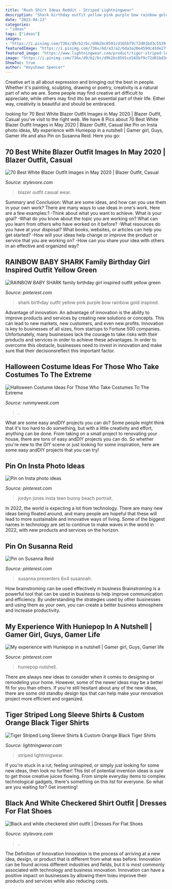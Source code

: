 ```yaml
---
title: "Rush Shirt Ideas Reddit - Striped Lightningwear"
description: "Shark birthday outfit yellow pink purple bow rainbow gold inspired"
date: "2023-04-13"
categories:
- "ideas"
tags: ["ideas"]
images:
- "https://i.pinimg.com/736x/d9/b2/bc/d9b2bc8591cd165bf9c72d01bd3c5539.jpg"
featuredImage: "https://i.pinimg.com/736x/6d/a3/a2/6da3a20e459dc43de27ff3d83984999f.jpg"
featured_image: "https://www.lightningwear.com/product/tiger-striped-long-sleeve-shirts/LightningWear-Tiger-Striped-Long-Sleeve-Shirts-Tiger-Print-Shirts-Lightning-Wear-B076XDS2HT.jpg"
image: "https://i.pinimg.com/736x/d9/b2/bc/d9b2bc8591cd165bf9c72d01bd3c5539.jpg"
ShowToc: true
author: "Keyshawn Spencer"
---
```



Creative art is all about expression and bringing out the best in people. Whether it's painting, sculpting, drawing or poetry, creativity is a natural part of who we are. Some people may find creative art difficult to appreciate, while others may find itto be an essential part of their life. Either way, creativity is beautiful and should be embraced.

	

		
looking for 70 Best White Blazer Outfit Images in May 2020 | Blazer Outfit, Casual you've visit to the right web. We have 8 Pics about 70 Best White Blazer Outfit Images in May 2020 | Blazer Outfit, Casual like Pin on Insta photo ideas, My experience with Huniepop in a nutshell | Gamer girl, Guys, Gamer life and also Pin on Susanna Reid. Here you go:
		
    
## 70 Best White Blazer Outfit Images In May 2020 | Blazer Outfit, Casual

<img loading=lazy src="https://www.stylevore.com/wp-content/uploads/2020/01/b412c0a40e45be42e880b7970cb379db.jpg" onerror="this.onerror=null;this.src='https://tse1.mm.bing.net/th?id=OIP.rYh94-hpOFaZDewWrYRYfwHaLH&amp;pid=15.1';" alt="70 Best White Blazer Outfit Images in May 2020 | Blazer Outfit, Casual">

_Source: stylevore.com_

>blazer outfit casual wear. 

	

Summary and Conclusion: What are some ideas, and how can you use them in your own work?
There are many ways to use ideas in one's work. Here are a few examples:1 
-Think about what you want to achieve. What is your goal? 
-What do you know about the topic you are working on? What can you learn from others who have worked on it before? 
-What resources do you have at your disposal? What books, websites, or articles can help you get started? 
-How will your ideas help change or improve the product or service that you are working on? 
-How can you share your idea with others in an effective and organized way?

    
## RAINBOW BABY SHARK Family Birthday Girl Inspired Outfit Yellow Green

<img loading=lazy src="https://i.pinimg.com/736x/d9/b2/bc/d9b2bc8591cd165bf9c72d01bd3c5539.jpg" onerror="this.onerror=null;this.src='https://tse3.mm.bing.net/th?id=OIP.ftrrxGpZOpXyDY9T9IqNqwHaHa&amp;pid=15.1';" alt="RAINBOW BABY SHARK family birthday girl inspired outfit yellow green">

_Source: pinterest.com_

>shark birthday outfit yellow pink purple bow rainbow gold inspired. 

	

Advantage of innovation:
An advantage of innovation is the ability to improve products and services by creating new solutions or concepts. This can lead to new markets, new customers, and even new profits. Innovation is key to businesses of all sizes, from startups to Fortune 500 companies. Unfortunately, many businesses lack the courage to take risks with their products and services in order to achieve these advantages. In order to overcome this obstacle, businesses need to invest in innovation and make sure that their decisionsreflect this important factor.

    
## Halloween Costume Ideas For Those Who Take Costumes To The Extreme

<img loading=lazy src="https://ruinmyweek.com/wp-content/uploads/2019/09/tk-halloween-costume-ideas-for-people-who-like-taking-their-costumes-to-the-extreme-17.jpg" onerror="this.onerror=null;this.src='https://tse1.mm.bing.net/th?id=OIP.zBHRdt8pUjPynheKY4LCUQHaLn&amp;pid=15.1';" alt="Halloween Costume Ideas For Those Who Take Costumes To The Extreme">

_Source: ruinmyweek.com_

>. 

	

What are some easy andDIY projects you can do?
Some people might think that it's too hard to do something, but with a little creativity and effort, anything can be done. From taking on a small project to renovating your house, there are tons of easy andDIY projects you can do. So whether you're new to the DIY scene or just looking for some inspiration, here are some easy andDIY projects that you can try!

    
## Pin On Insta Photo Ideas

<img loading=lazy src="https://i.pinimg.com/736x/6d/a3/a2/6da3a20e459dc43de27ff3d83984999f.jpg" onerror="this.onerror=null;this.src='https://tse1.mm.bing.net/th?id=OIP.chR71ps9CIkck1rlvufdAgHaNK&amp;pid=15.1';" alt="Pin on Insta photo ideas">

_Source: pinterest.com_

>jordyn jones insta teen bunny beach portrait. 

	

In 2022, the world is expecting a lot from technology. There are many new ideas being floated around, and many people are hopeful that these will lead to more sustainable and innovative ways of living. Some of the biggest names in technology are set to continue to make waves in the world in 2022, with new products and services on the horizon.

    
## Pin On Susanna Reid

<img loading=lazy src="https://i.pinimg.com/736x/5e/b5/b4/5eb5b43798317d8d0b7fb2b9323f96e5.jpg" onerror="this.onerror=null;this.src='https://tse2.mm.bing.net/th?id=OIP.co0sgffEN4qmCYxahdmG9gHaNK&amp;pid=15.1';" alt="Pin on Susanna Reid">

_Source: pinterest.com_

>susanna presenters 6x4 susannah. 

	

How brainstroming can be used effectively in business
Brainstroming is a powerful tool that can be used in business to help improve communication and efficiency. By understanding the strategies used by other businesses and using them as your own, you can create a better business atmosphere and increase productivity.

    
## My Experience With Huniepop In A Nutshell | Gamer Girl, Guys, Gamer Life

<img loading=lazy src="https://i.pinimg.com/736x/1a/b0/a6/1ab0a68277515eb1730a8000ea0386c1.jpg" onerror="this.onerror=null;this.src='https://tse4.mm.bing.net/th?id=OIP.g4VRZotviS9t9gP_ForHKwHaEK&amp;pid=15.1';" alt="My experience with Huniepop in a nutshell | Gamer girl, Guys, Gamer life">

_Source: pinterest.com_

>huniepop nutshell. 

	

There are always new ideas to consider when it comes to designing or remodeling your home. However, some of the newer ideas may be a better fit for you than others. If you're still hesitant about any of the new ideas, there are some old standby design tips that can help make your renovation project more efficient and organized.

    
## Tiger Striped Long Sleeve Shirts &amp; Custom Orange Black Tiger Shirts

<img loading=lazy src="https://www.lightningwear.com/product/tiger-striped-long-sleeve-shirts/LightningWear-Tiger-Striped-Long-Sleeve-Shirts-Tiger-Print-Shirts-Lightning-Wear-B076XDS2HT.jpg" onerror="this.onerror=null;this.src='https://tse1.mm.bing.net/th?id=OIP._kiRFjozSrzLobpknOKxAQHaHa&amp;pid=15.1';" alt="Tiger Striped Long Sleeve Shirts &amp; Custom Orange Black Tiger Shirts">

_Source: lightningwear.com_

>striped lightningwear. 

	

If you're stuck in a rut, feeling uninspired, or simply just looking for some new ideas, then look no further! This list of potential invention ideas is sure to get those creative juices flowing. From simple everyday items to complex technological gadgets, there's something on this list for everyone. So what are you waiting for? Get inventing!

    
## Black And White Checkered Shirt Outfit | Dresses For Flat Shoes

<img loading=lazy src="https://www.stylevore.com/wp-content/uploads/2019/12/ce7586b1d7283a300136e58d09ce9f17.jpg" onerror="this.onerror=null;this.src='https://tse4.mm.bing.net/th?id=OIP.ROzH23b7I6860HAZWTjwTwHaLn&amp;pid=15.1';" alt="Black and white checkered shirt outfit | Dresses For Flat Shoes">

_Source: stylevore.com_

>. 

	

The Definition of Innovation
Innovation is the process of arriving at a new idea, design, or product that is different from what was before. Innovation can be found across different industries and fields, but it is most commonly associated with technology and business innovation. Innovation can have a positive impact on businesses by allowing them toieu improve their products and services while also reducing costs.

